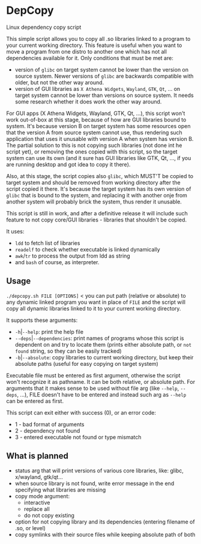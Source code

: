 # DepCopy
Linux dependency copy script

This simple script allows you to copy all .so libraries linked to a program to your current working directory. This feature is useful when you want to move a program from one distro to another one which has not all dependencies available for it.
Only conditions that must be met are: 
- version of `glibc` on target system cannot be lower than the version on source system. Newer versions of `glibc` are backwards compatible with older, but not the other way around.
- version of GUI libraries as `X Athena Widgets`, `Wayland`, `GTK`, `Qt`, ... on target system cannot be lower than versions on source system. It needs some research whether it does work the other way around. 

For GUI apps (X Athena Widgets, Wayland, GTK, Qt, ...), this script won't work out-of-box at this stage, because of how are GUI libraries bound to system. 
It's because version B on target system has some resources open that the version A from source system cannot use, thus rendering such application that uses it unusable with version A when system has version B.
The partial solution to this is not copying such libraries (not done int he script yet), or removing the ones copied with this script, so the target system can use its own (and it sure has GUI libraries like GTK, Qt, ..., if you are running desktop and got idea to copy it there).

Also, at this stage, the script copies also `glibc`, which MUST'T be copied to target system and should be removed from working directory after the script copied it there. It's because the target system has its own version of `glibc` that is bound to the system, and replacing it with another onje from another system will probably brick the system, thus render it unusable. 

This script is still in work, and after a definitive release it will include such feature to not copy core/GUI libraries - libraries that shouldn't be copied.

It uses: 
- `ldd` to fetch list of libraries
- `readelf` to check whether executable is linked dynamically
- `awk`/`tr` to process the output from ldd as string
-  and `bash` of course, as interpreter.

## Usage
`./depcopy.sh FILE [OPTIONS]` < you can put path (relative or absolute) to any dynamic linked program you want in place of `FILE` and the script will copy all dynamic libraries linked to it to your current working directory.

It supports these arguments:
- `-h`|`--help`: print the help file
- `--deps`|`--dependencies`: print names of programs whose this script is dependent on and try to locate them (prints either absolute path, or `not found` string, so they can be easily tracked)
- `-b`|`--absolute`: copy libraries to current working directory, but keep their absolute paths (useful for easy copying on target system)

Executable file must be entered as first argument, otherwise the script won't recognize it as pathname. It can be both relative, or absolute path.
For arguments that it makes sense to be used without file arg (like `--help`, `--deps`, ...), FILE doesn't have to be entered and instead such arg as `--help` can be entered as first.

This script can exit either with success (0), or an error code:
- 1 - bad format of arguments
- 2 - dependency not found
- 3 - entered executable not found or type mismatch

## What is planned
- status arg that will print versions of various core libraries, like: glibc, x/wayland, gtk/qt...
- when source library is not found, write error message in the end specifying what libraries are missing
- copy mode argument: 
	- interactive
	- replace all
	- do not copy existing
- option for not copying library and its dependencies (entering filename of .so, or level)
- copy symlinks with their source files while keeping absolute path of both
